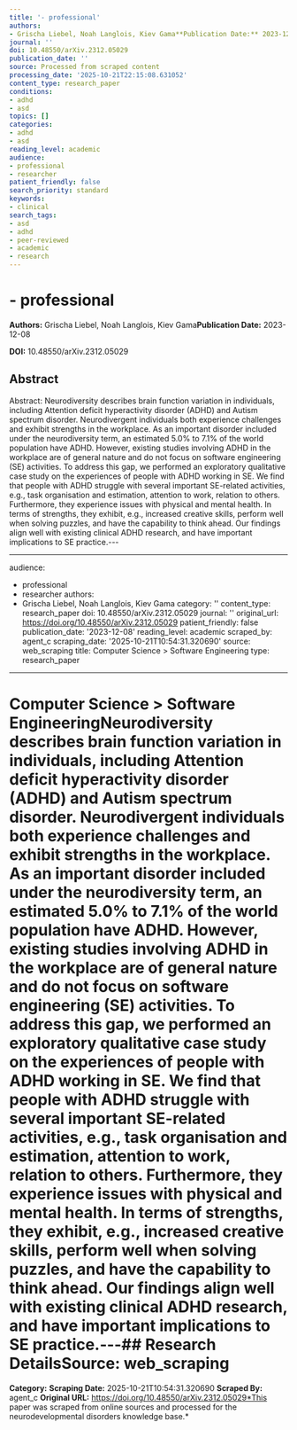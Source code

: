 ```yaml
---
title: '- professional'
authors:
- Grischa Liebel, Noah Langlois, Kiev Gama**Publication Date:** 2023-12-08
journal: ''
doi: 10.48550/arXiv.2312.05029
publication_date: ''
source: Processed from scraped content
processing_date: '2025-10-21T22:15:08.631052'
content_type: research_paper
conditions:
- adhd
- asd
topics: []
categories:
- adhd
- asd
reading_level: academic
audience:
- professional
- researcher
patient_friendly: false
search_priority: standard
keywords:
- clinical
search_tags:
- asd
- adhd
- peer-reviewed
- academic
- research
---
```


# - professional

**Authors:** Grischa Liebel, Noah Langlois, Kiev Gama**Publication Date:** 2023-12-08

**DOI:** 10.48550/arXiv.2312.05029

## Abstract

Abstract:
Neurodiversity describes brain function variation in individuals, including Attention deficit hyperactivity disorder (ADHD) and Autism spectrum disorder. Neurodivergent individuals both experience challenges and exhibit strengths in the workplace. As an important disorder included under the neurodiversity term, an estimated 5.0% to 7.1% of the world population have ADHD. However, existing studies involving ADHD in the workplace are of general nature and do not focus on software engineering (SE) activities. To address this gap, we performed an exploratory qualitative case study on the experiences of people with ADHD working in SE. We find that people with ADHD struggle with several important SE-related activities, e.g., task organisation and estimation, attention to work, relation to others. Furthermore, they experience issues with physical and mental health. In terms of strengths, they exhibit, e.g., increased creative skills, perform well when solving puzzles, and have the capability to think ahead. Our findings align well with existing clinical ADHD research, and have important implications to SE practice.---

---
audience:
- professional
- researcher
authors:
- Grischa Liebel, Noah Langlois, Kiev Gama
category: ''
content_type: research_paper
doi: 10.48550/arXiv.2312.05029
journal: ''
original_url: https://doi.org/10.48550/arXiv.2312.05029
patient_friendly: false
publication_date: '2023-12-08'
reading_level: academic
scraped_by: agent_c
scraping_date: '2025-10-21T10:54:31.320690'
source: web_scraping
title: Computer Science > Software Engineering
type: research_paper
---
# Computer Science > Software EngineeringNeurodiversity describes brain function variation in individuals, including Attention deficit hyperactivity disorder (ADHD) and Autism spectrum disorder. Neurodivergent individuals both experience challenges and exhibit strengths in the workplace. As an important disorder included under the neurodiversity term, an estimated 5.0% to 7.1% of the world population have ADHD. However, existing studies involving ADHD in the workplace are of general nature and do not focus on software engineering (SE) activities. To address this gap, we performed an exploratory qualitative case study on the experiences of people with ADHD working in SE. We find that people with ADHD struggle with several important SE-related activities, e.g., task organisation and estimation, attention to work, relation to others. Furthermore, they experience issues with physical and mental health. In terms of strengths, they exhibit, e.g., increased creative skills, perform well when solving puzzles, and have the capability to think ahead. Our findings align well with existing clinical ADHD research, and have important implications to SE practice.---## Research Details**Source:** web_scraping
**Category:**
**Scraping Date:** 2025-10-21T10:54:31.320690
**Scraped By:** agent_c
**Original URL:** https://doi.org/10.48550/arXiv.2312.05029*This paper was scraped from online sources and processed for the neurodevelopmental disorders knowledge base.*